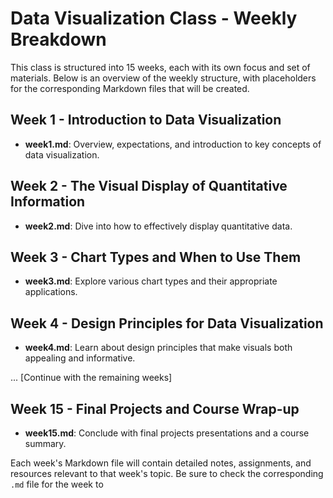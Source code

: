 # Data Visualization Class - Weekly Breakdown

This class is structured into 15 weeks, each with its own focus and set of materials. Below is an overview of the weekly structure, with placeholders for the corresponding Markdown files that will be created.

## Week 1 - Introduction to Data Visualization

- **week1.md**: Overview, expectations, and introduction to key concepts of data visualization.

## Week 2 - The Visual Display of Quantitative Information

- **week2.md**: Dive into how to effectively display quantitative data.

## Week 3 - Chart Types and When to Use Them

- **week3.md**: Explore various chart types and their appropriate applications.

## Week 4 - Design Principles for Data Visualization

- **week4.md**: Learn about design principles that make visuals both appealing and informative.

... [Continue with the remaining weeks]

## Week 15 - Final Projects and Course Wrap-up

- **week15.md**: Conclude with final projects presentations and a course summary.

Each week's Markdown file will contain detailed notes, assignments, and resources relevant to that week's topic. Be sure to check the corresponding `.md` file for the week to
